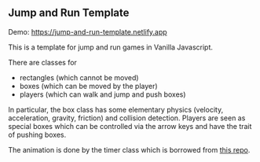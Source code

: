 ## Jump and Run Template

Demo: https://jump-and-run-template.netlify.app

This is a template for jump and run games in Vanilla Javascript.

There are classes for

-   rectangles (which cannot be moved)
-   boxes (which can be moved by the player)
-   players (which can walk and jump and push boxes)

In particular, the box class has some elementary physics (velocity, acceleration, gravity, friction) and collision detection. Players are seen as special boxes which can be controlled via the arrow keys and have the trait of pushing boxes.

The animation is done by the timer class which is borrowed from [this repo](https://github.com/meth-meth-method/super-mario).
